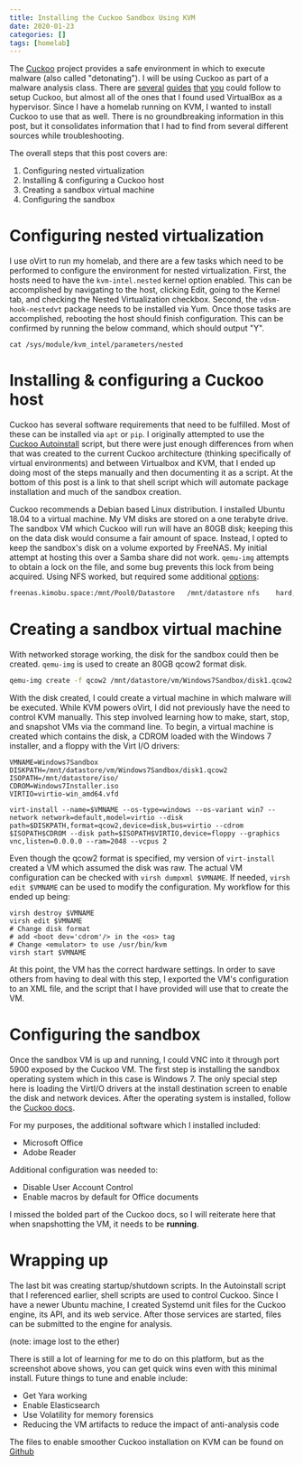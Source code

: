 ```yaml
---
title: Installing the Cuckoo Sandbox Using KVM
date: 2020-01-23
categories: []
tags: [homelab]
---
```

The [Cuckoo](https://cuckoosandbox.org) project provides a safe environment in which to execute malware (also called "detonating"). I will be using Cuckoo as part of a malware analysis class. There are [several](https://www.cybrary.it/blog/0p3n/cuckoo-installation-guide-malware-sandboxing/) [guides](https://medium.com/@sainadhjamalpur/build-your-own-cuckoo-sandbox-installation-guide-3fc44b03a622) [that](https://www.sanjaysaha.info/blog/installation-of-cuckoo-sandbox-in-windows-10/) [you](https://tom-churchill.blogspot.com/2017/08/setting-up-cuckoo-sandbox-step-by-step.html) could follow to setup Cuckoo, but almost all of the ones that I found used VirtualBox as a hypervisor. Since I have a homelab running on KVM, I wanted to install Cuckoo to use that as well. There is no groundbreaking information in this post, but it consolidates information that I had to find from several different sources while troubleshooting.

The overall steps that this post covers are:
1. Configuring nested virtualization
2. Installing & configuring a Cuckoo host
3. Creating a sandbox virtual machine
4. Configuring the sandbox

# Configuring nested virtualization
I use oVirt to run my homelab, and there are a few tasks which need to be performed to configure the environment for nested virtualization. First, the hosts need to have the `kvm-intel.nested` kernel option enabled. This can be accomplished by navigating to the host, clicking Edit, going to the Kernel tab, and checking the Nested Virtualization checkbox. Second, the `vdsm-hook-nestedvt` package needs to be installed via Yum. Once those tasks are accomplished, rebooting the host should finish configuration. This can be confirmed by running the below command, which should output "Y".

```cat /sys/module/kvm_intel/parameters/nested```
# Installing & configuring a Cuckoo host
Cuckoo has several software requirements that need to be fulfilled. Most of these can be installed via `apt` or `pip`. I originally attempted to use the [Cuckoo Autoinstall](https://github.com/NVISO-BE/SEC599/blob/master/cuckoo-install.sh) script, but there were just enough differences from when that was created to the current Cuckoo architecture (thinking specifically of virtual environments) and between Virtualbox and KVM, that I ended up doing most of the steps manually and then documenting it as a script. At the bottom of this post is a link to that shell script which will automate package installation and much of the sandbox creation.

Cuckoo recommends a Debian based Linux distribution. I installed Ubuntu 18.04 to a virtual machine. My VM disks are stored on a one terabyte drive. The sandbox VM which Cuckoo will run will have an 80GB disk; keeping this on the data disk would consume a fair amount of space. Instead, I opted to keep the sandbox's disk on a volume exported by FreeNAS. My initial attempt at hosting this over a Samba share did not work. `qemu-img` attempts to obtain a lock on the file, and some bug prevents this lock from being acquired. Using NFS worked, but required some additional [options](https://forum.opennebula.org/t/nfs-v3-datastore-and-failed-to-lock-byte-100/7482):

```bash
freenas.kimobu.space:/mnt/Pool0/Datastore   /mnt/datastore nfs    hard,intr,nolock,nfsvers=3,tcp,timeo=1200,rsize=1048600,wsize=1048600,bg 0 0
```
# Creating a sandbox virtual machine

With networked storage working, the disk for the sandbox could then be created. `qemu-img` is used to create an 80GB qcow2 format disk.
```bash
qemu-img create -f qcow2 /mnt/datastore/vm/Windows7Sandbox/disk1.qcow2 80G
```

With the disk created, I could create a virtual machine in which malware will be executed. While KVM powers oVirt, I did not previously have the need to control KVM manually. This step involved learning how to make, start, stop, and snapshot VMs via the command line. To begin, a virtual machine is created which contains the disk, a CDROM loaded with the Windows 7 installer, and a floppy with the Virt I/O drivers:
```
VMNAME=Windows7Sandbox
DISKPATH=/mnt/datastore/vm/Windows7Sandbox/disk1.qcow2
ISOPATH=/mnt/datastore/iso/
CDROM=Windows7Installer.iso
VIRTIO=virtio-win_amd64.vfd

virt-install --name=$VMNAME --os-type=windows --os-variant win7 --network network=default,model=virtio --disk path=$DISKPATH,format=qcow2,device=disk,bus=virtio --cdrom $ISOPATH$CDROM --disk path=$ISOPATH$VIRTIO,device=floppy --graphics vnc,listen=0.0.0.0 --ram=2048 --vcpus 2
```
Even though the qcow2 format is specified, my version of `virt-install` created a VM which assumed the disk was raw. The actual VM configuration can be checked with `virsh dumpxml $VMNAME`. If needed, `virsh edit $VMNAME` can be used to modify the configuration. My workflow for this ended up being:
```
virsh destroy $VMNAME
virsh edit $VMNAME
# Change disk format
# add <boot dev='cdrom'/> in the <os> tag
# Change <emulator> to use /usr/bin/kvm
virsh start $VMNAME
```
At this point, the VM has the correct hardware settings. In order to save others from having to deal with this step, I exported the VM's configuration to an XML file, and the script that I have provided will use that to create the VM.

# Configuring the sandbox
Once the sandbox VM is up and running, I could VNC into it through port 5900 exposed by the Cuckoo VM. The first step is installing the sandbox operating system which in this case is Windows 7. The only special step here is loading the VirtI/O drivers at the install destination screen to enable the disk and network devices. After the operating system is installed, follow the [Cuckoo docs](https://cuckoo.sh/docs/installation/guest/index.html).

For my purposes, the additional software which I installed included:
* Microsoft Office
* Adobe Reader

Additional configuration was needed to:
* Disable User Account Control
* Enable macros by default for Office documents

I missed the bolded part of the Cuckoo docs, so I will reiterate here that when snapshotting the VM, it needs to be **running**.

# Wrapping up
The last bit was creating startup/shutdown scripts. In the Autoinstall script that I referenced earlier, shell scripts are used to control Cuckoo. Since I have a newer Ubuntu machine, I created Systemd unit files for the Cuckoo engine, its API, and its web service. After those services are started, files can be submitted to the engine for analysis.

(note: image lost to the ether)

There is still a lot of learning for me to do on this platform, but as the screenshot above shows, you can get quick wins even with this minimal install. Future things to tune and enable include:
* Get Yara working
* Enable Elasticsearch
* Use Volatility for memory forensics
* Reducing the VM artifacts to reduce the impact of anti-analysis code

The files to enable smoother Cuckoo installation on KVM can be found on [Github](https://github.com/kimobu/cuckoo-kvm)
